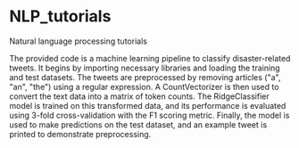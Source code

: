 # NLP_tutorials
Natural language processing tutorials 

The provided code is a machine learning pipeline to classify disaster-related tweets. It begins by importing necessary libraries and loading the training and test datasets. The tweets are preprocessed by removing articles ("a", "an", "the") using a regular expression. A CountVectorizer is then used to convert the text data into a matrix of token counts. The RidgeClassifier model is trained on this transformed data, and its performance is evaluated using 3-fold cross-validation with the F1 scoring metric. Finally, the model is used to make predictions on the test dataset, and an example tweet is printed to demonstrate preprocessing.
